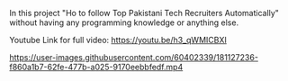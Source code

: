 In this project "Ho to follow Top Pakistani Tech Recruiters Automatically" without having any programming knowledge or anything else.

Youtube Link for full video: https://youtu.be/h3_qWMICBXI


https://user-images.githubusercontent.com/60402339/181127236-f860a1b7-62fe-477b-a025-9170eebbfedf.mp4

